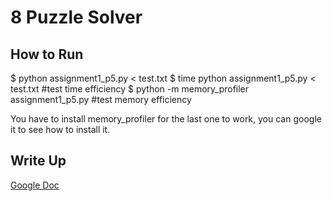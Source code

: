 # 8 Puzzle Solver
## How to Run
$ python assignment1_p5.py < test.txt
$ time python assignment1_p5.py < test.txt #test time efficiency
$ python -m memory_profiler assignment1_p5.py #test memory efficiency

You have to install memory_profiler for the last one to work, you
can google it to see how to install it.

## Write Up
[Google Doc](https://docs.google.com/document/d/1tV5ZrC3T7a6Cqck9LmErZt7EzE_APrZbe1uHR_TXEEI/edit?usp=sharing)
